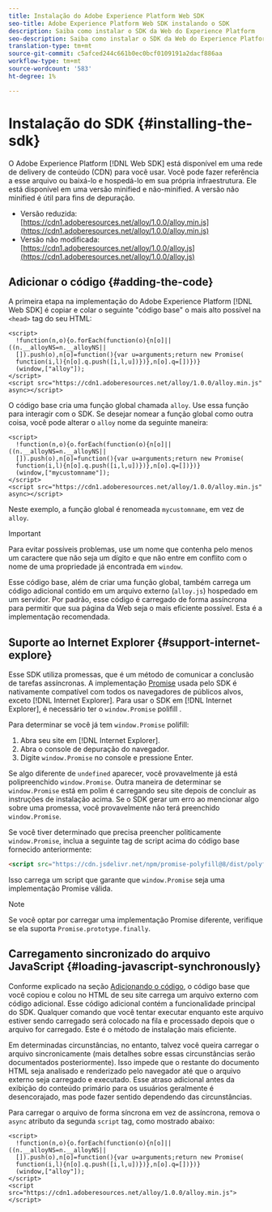 ```yaml
---
title: Instalação do Adobe Experience Platform Web SDK
seo-title: Adobe Experience Platform Web SDK instalando o SDK
description: Saiba como instalar o SDK da Web do Experience Platform
seo-description: Saiba como instalar o SDK da Web do Experience Platform
translation-type: tm+mt
source-git-commit: c5afced244c661b0ec0bcf0109191a2dacf886aa
workflow-type: tm+mt
source-wordcount: '583'
ht-degree: 1%

---
```



# Instalação do SDK {#installing-the-sdk}

O Adobe Experience Platform [!DNL Web SDK] está disponível em uma rede de delivery de conteúdo (CDN) para você usar. Você pode fazer referência a esse arquivo ou baixá-lo e hospedá-lo em sua própria infraestrutura. Ele está disponível em uma versão minified e não-minified. A versão não minified é útil para fins de depuração.

* Versão reduzida: [https://cdn1.adoberesources.net/alloy/1.0.0/alloy.min.js](https://cdn1.adoberesources.net/alloy/1.0.0/alloy.min.js)
* Versão não modificada: [https://cdn1.adoberesources.net/alloy/1.0.0/alloy.js](https://cdn1.adoberesources.net/alloy/1.0.0/alloy.js)

## Adicionar o código {#adding-the-code}

A primeira etapa na implementação do Adobe Experience Platform [!DNL Web SDK] é copiar e colar o seguinte &quot;código base&quot; o mais alto possível na `<head>` tag do seu HTML:

```markup
<script>
  !function(n,o){o.forEach(function(o){n[o]||((n.__alloyNS=n.__alloyNS||
  []).push(o),n[o]=function(){var u=arguments;return new Promise(
  function(i,l){n[o].q.push([i,l,u])})},n[o].q=[])})}
  (window,["alloy"]);
</script>
<script src="https://cdn1.adoberesources.net/alloy/1.0.0/alloy.min.js" async></script>
```

O código base cria uma função global chamada `alloy`. Use essa função para interagir com o SDK. Se desejar nomear a função global como outra coisa, você pode alterar o `alloy` nome da seguinte maneira:

```markup
<script>
  !function(n,o){o.forEach(function(o){n[o]||((n.__alloyNS=n.__alloyNS||
  []).push(o),n[o]=function(){var u=arguments;return new Promise(
  function(i,l){n[o].q.push([i,l,u])})},n[o].q=[])})}
  (window,["mycustomname"]);
</script>
<script src="https://cdn1.adoberesources.net/alloy/1.0.0/alloy.min.js" async></script>
```

Neste exemplo, a função global é renomeada `mycustomname`, em vez de `alloy`.

>[!IMPORTANT]
>Para evitar possíveis problemas, use um nome que contenha pelo menos um caractere que não seja um dígito e que não entre em conflito com o nome de uma propriedade já encontrada em `window`.

Esse código base, além de criar uma função global, também carrega um código adicional contido em um arquivo externo \(`alloy.js`\) hospedado em um servidor. Por padrão, esse código é carregado de forma assíncrona para permitir que sua página da Web seja o mais eficiente possível. Esta é a implementação recomendada.

## Suporte ao Internet Explorer {#support-internet-explore}

Esse SDK utiliza promessas, que é um método de comunicar a conclusão de tarefas assíncronas. A implementação [Promise](https://developer.mozilla.org/pt-BR/docs/Web/JavaScript/Reference/Global_Objects/Promise) usada pelo SDK é nativamente compatível com todos os navegadores de públicos alvos, exceto [!DNL Internet Explorer]. Para usar o SDK em [!DNL Internet Explorer], é necessário ter o `window.Promise` polifill [](https://remysharp.com/2010/10/08/what-is-a-polyfill).

Para determinar se você já tem `window.Promise` polifill:

1. Abra seu site em [!DNL Internet Explorer].
1. Abra o console de depuração do navegador.
1. Digite `window.Promise` no console e pressione Enter.

Se algo diferente de `undefined` aparecer, você provavelmente já está polipreenchido `window.Promise`. Outra maneira de determinar se `window.Promise` está em polim é carregando seu site depois de concluir as instruções de instalação acima. Se o SDK gerar um erro ao mencionar algo sobre uma promessa, você provavelmente não terá preenchido `window.Promise`.

Se você tiver determinado que precisa preencher politicamente `window.Promise`, inclua a seguinte tag de script acima do código base fornecido anteriormente:

```html
<script src="https://cdn.jsdelivr.net/npm/promise-polyfill@8/dist/polyfill.min.js"></script>
```

Isso carrega um script que garante que `window.Promise` seja uma implementação Promise válida.

>[!NOTE]
>
>Se você optar por carregar uma implementação Promise diferente, verifique se ela suporta `Promise.prototype.finally`.

## Carregamento sincronizado do arquivo JavaScript {#loading-javascript-synchronously}

Conforme explicado na seção [Adicionando o código](#adding-the-code), o código base que você copiou e colou no HTML de seu site carrega um arquivo externo com código adicional. Esse código adicional contém a funcionalidade principal do SDK. Qualquer comando que você tentar executar enquanto este arquivo estiver sendo carregado será colocado na fila e processado depois que o arquivo for carregado. Este é o método de instalação mais eficiente.

Em determinadas circunstâncias, no entanto, talvez você queira carregar o arquivo sincronicamente \(mais detalhes sobre essas circunstâncias serão documentados posteriormente\). Isso impede que o restante do documento HTML seja analisado e renderizado pelo navegador até que o arquivo externo seja carregado e executado. Esse atraso adicional antes da exibição do conteúdo primário para os usuários geralmente é desencorajado, mas pode fazer sentido dependendo das circunstâncias.

Para carregar o arquivo de forma síncrona em vez de assíncrona, remova o `async` atributo da segunda `script` tag, como mostrado abaixo:

```markup
<script>
  !function(n,o){o.forEach(function(o){n[o]||((n.__alloyNS=n.__alloyNS||
  []).push(o),n[o]=function(){var u=arguments;return new Promise(
  function(i,l){n[o].q.push([i,l,u])})},n[o].q=[])})}
  (window,["alloy"]);
</script>
<script src="https://cdn1.adoberesources.net/alloy/1.0.0/alloy.min.js"></script>
```
